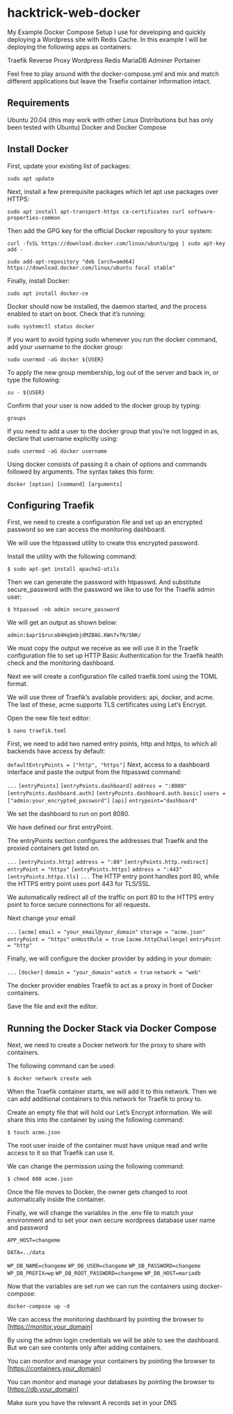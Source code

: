 # hacktrick-web-docker

My Example Docker Compose Setup I use for developing and quickly deploying a Wordpress site with Redis Cache. In this example I will be deploying the following apps as containers:

Traefik Reverse Proxy
Wordpress
Redis
MariaDB
Adminer
Portainer

Feel free to play around with the docker-compose.yml and mix and match different applications but leave the Traefix container information intact.

## Requirements

Ubuntu 20.04 (this may work with other Linux Distributions but has only been tested with Ubuntu)
Docker and Docker Compose

## Install Docker

First, update your existing list of packages:

`sudo apt update`

Next, install a few prerequisite packages which let apt use packages over HTTPS:

`sudo apt install apt-transport-https ca-certificates curl software-properties-common`

Then add the GPG key for the official Docker repository to your system:

`curl -fsSL https://download.docker.com/linux/ubuntu/gpg | sudo apt-key add -`

`sudo add-apt-repository "deb [arch=amd64] https://download.docker.com/linux/ubuntu focal stable"`

Finally, install Docker:

`sudo apt install docker-ce`

Docker should now be installed, the daemon started, and the process enabled to start on boot. Check that it’s running:

`sudo systemctl status docker`

If you want to avoid typing sudo whenever you run the docker command, add your username to the docker group:

`sudo usermod -aG docker ${USER}`

To apply the new group membership, log out of the server and back in, or type the following:

`su - ${USER}`

Confirm that your user is now added to the docker group by typing:

`groups`

If you need to add a user to the docker group that you’re not logged in as, declare that username explicitly using:

`sudo usermod -aG docker username`

Using docker consists of passing it a chain of options and commands followed by arguments. The syntax takes this form:

`docker [option] [command] [arguments]`

## Configuring Traefik

First, we need to create a configuration file and set up an encrypted password so we can access the monitoring dashboard.

We will use the htpasswd utility to create this encrypted password.

Install the utility with the following command:

`$ sudo apt-get install apache2-utils`

Then we can generate the password with htpasswd.
And substitute secure_password with the password we like to use for the Traefik admin user:

`$ htpasswd -nb admin secure_password`

We will get an output as shown below:

`admin:$apr1$ruca84Hq$mbjdMZBAG.KWn7vfN/SNK/`

We must copy the output we receive as we will use it in the Traefik configuration file to set up HTTP Basic Authentication for the Traefik health check and the monitoring dashboard.

Next we will create a configuration file called traefik.toml using the TOML format.

We will use three of Traefik’s available providers: api, docker, and acme. The last of these, acme supports TLS certificates using Let’s Encrypt.

Open the new file text editor:

`$ nano traefik.toml`

First, we need to add two named entry points, http and https,  to which all backends have access by default:

`defaultEntryPoints = ["http", "https"]`
Next,  access to a dashboard interface and paste the output from the htpasswd command:

`...`
`[entryPoints]`
`[entryPoints.dashboard]`
`address = ":8080"`
`[entryPoints.dashboard.auth]`
`[entryPoints.dashboard.auth.basic]`
`users = ["admin:your_encrypted_password"]`
`[api]`
`entrypoint="dashboard"`

We set the dashboard to run on port 8080.

We have defined our first entryPoint.

The entryPoints section configures the addresses that Traefik and the proxied containers get listed on.

`...`
`[entryPoints.http]`
`address = ":80"`
`[entryPoints.http.redirect]`
`entryPoint = "https"`
`[entryPoints.https]`
`address = ":443"`
`[entryPoints.https.tls]`
`...`
The HTTP entry point handles port 80, while the HTTPS entry point uses port 443 for TLS/SSL.

We automatically redirect all of the traffic on port 80 to the HTTPS entry point to force secure connections for all requests.

Next change your email

`...`
`[acme]`
`email = "your_email@your_domain"`
`storage = "acme.json"`
`entryPoint = "https"`
`onHostRule = true`
`[acme.httpChallenge]`
`entryPoint = "http"`

Finally, we will configure the docker provider by adding in your domain:

`...`
`[docker]`
`domain = "your_domain"`
`watch = true`
`network = "web"`

The docker provider enables Traefik to act as a proxy in front of Docker containers.

Save the file and exit the editor.

## Running the Docker Stack via Docker Compose

Next, we need to create a Docker network for the proxy to share with containers.

The following command can be used:

`$ docker network create web`

When the Traefik container starts, we will add it to this network.
Then we can add additional containers to this network for Traefik to proxy to.

Create an empty file that will hold our Let’s Encrypt information.
We will share this into the container by using the following command:

`$ touch acme.json`

The root user inside of the container must have unique read and write access to it so that Traefik can use it.

We can change the permission using the following command:

`$ chmod 600 acme.json`

Once the file moves to Docker, the owner gets changed to root automatically inside the container.

Finally, we will change the variables in the .env file to match your environment and to set your own secure wordpress database user name and password

`APP_HOST=changeme`

`DATA=../data`

`WP_DB_NAME=changeme`
`WP_DB_USER=changeme`
`WP_DB_PASSWORD=changeme`
`WP_DB_PREFIX=wp`
`WP_DB_ROOT_PASSWORD=changeme`
`WP_DB_HOST=mariadb`

Now that the variables are set run we can run the containers using docker-compose:

`docker-compose up -d`

We can access the monitoring dashboard by pointing the browser to [https://monitor.your_domain]

By using the admin login credentials we will be able to see the dashboard. But we can see contents only after adding containers.

You can monitor and manage your containers by pointing the browser to [https://containers.your_domain]

You can monitor and manage your databases by pointing the browser to [https://db.your_domain]

Make sure you have the relevant A records set in your DNS
